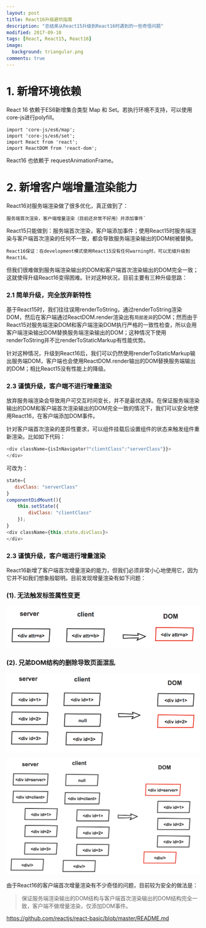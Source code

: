 ```yaml
---
layout: post
title: React16升级避坑指南
description: "总结来从React15升级到React16时遇到的一些奇怪问题"
modified: 2017-09-10
tags: [React, React15, React16]
image:
  background: triangular.png
comments: true
---
```


 
# 1. 新增环境依赖

React 16 依赖于ES6新增集合类型 Map 和 Set。若执行环境不支持，可以使用core-js进行polyfill。

``` 
import 'core-js/es6/map';
import 'core-js/es6/set';
import React from 'react';
import ReactDOM from 'react-dom';
``` 

React16 也依赖于 requestAnimationFrame。

# 2. 新增客户端增量渲染能力

React16对服务端渲染做了很多优化，真正做到了：

```
服务端首次渲染，客户端增量渲染（目前还非常不好用）并添加事件`
```

React15只能做到：服务端首次渲染，客户端添加事件；使用React15时服务端渲染与客户端首次渲染的任何不一致，都会导致服务端渲染输出的DOM树被替换。


``` 
React16保证：在development模式使用React15没有任何warning时，可以无缝升级到React16。
``` 
但我们很难做到服务端渲染输出的DOM和客户端首次渲染输出的DOM完全一致；这就使得升级React16变得困难。针对这种状况，目前主要有三种升级思路：


### 2.1 简单升级，完全放弃新特性

基于React15时，我们往往误用renderToString，通过renderToString渲染DOM，然后在客户端通过ReactDOM.render渲染出有`局部差异`的DOM；然而由于React15对服务端渲染DOM和客户端渲染DOM执行严格的一致性检查，所以会用客户端渲染输出DOM替换服务端渲染输出的DOM；这种情况下使用renderToString并不比renderToStaticMarkup有性能优势。

针对这种情况，升级到React16后，我们可以仍然使用renderToStaticMarkup输出服务端DOM，客户端也会使用ReactDOM.render输出的DOM替换服务端输出的DOM；相比React15没有性能上的降级。

### 2.3 谨慎升级，客户端不进行增量渲染

放弃服务端渲染会导致用户可交互时间变长，并不是最优选择。在保证服务端渲染输出的DOM和客户端首次渲染输出的DOM完全一致的情况下，我们可以安全地使用React16，在客户端添加DOM事件。

针对客户端首次渲染的差异性要求，可以组件挂载后设置组件的状态来触发组件重新渲染。比如如下代码：

``` javascript
<div className={isInNavigator?"clientClass":"serverClass"}}>
</div>
```

可改为：

``` javascript
state={
   divClass: "serverClass"
}
componentDidMount(){
	this.setState({
		divClass: "clientClass"
	});
}
<div className={this.state.divClass}>
</div>
```

### 2.3 谨慎升级，客户端进行增量渲染

React16新增了客户端首次增量渲染的能力，但我们必须非常小心地使用它，因为它并不如我们想象般聪明。目前发现增量渲染有如下问题：

### (1). 无法触发标签属性变更

![图片描述](/images/react16-diff1.png)

### (2). 兄弟DOM结构的删除导致页面混乱

![图片描述](/images/react16-diff2.png)

![图片描述](/images/react16-diff3.png)



由于React16的客户端首次增量渲染有不少奇怪的问题，目前较为安全的做法是：

>保证服务端渲染输出的DOM结构与客户端首次渲染输出的DOM结构完全一致，客户端不做增量渲染，仅添加DOM事件。

https://github.com/reactjs/react-basic/blob/master/README.md
